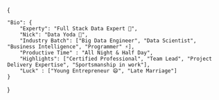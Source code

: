 {

	"Bio": {
		"Experty": "Full Stack Data Expert 🔭",
		"Nick": "Data Yoda 🤔",
		"Industry Batch": ["Big Data Engineer", "Data Scientist", "Business Intelligence", "Programmer" ⚡],
		"Productive Time" : "All Night & Half Day", 
		"Highlights": ["Certified Professional", "Team Lead", "Project Delivery Expertise", "Sportsmanship in work"],
		"Luck" : ["Young Entrepreneur 😄", "Late Marriage"]
	}
	
}
